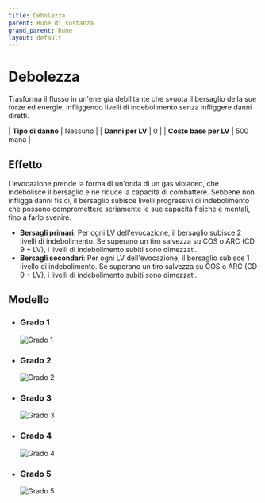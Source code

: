 ```yaml
---
title: Debolezza
parent: Rune di sostanza
grand_parent: Rune
layout: default
---
```


# **Debolezza**

Trasforma il flusso in un'energia debilitante che svuota il bersaglio della sue forze ed energie, infliggendo livelli di indebolimento senza infliggere danni diretti.

| **Tipo di danno**      | Nessuno                                   |
| **Danni per LV**       | 0                                         |
| **Costo base per LV**  | 500 mana                                  |

## Effetto
L'evocazione prende la forma di un'onda di un gas violaceo, che indebolisce il bersaglio e ne riduce la capacità di combattere. Sebbene non infligga danni fisici, il bersaglio subisce livelli progressivi di indebolimento che possono compromettere seriamente le sue capacità fisiche e mentali, fino a farlo svenire.
- **Bersagli primari**: Per ogni LV dell'evocazione, il bersaglio subisce 2 livelli di indebolimento. Se superano un tiro salvezza su COS o ARC (CD 9 + LV), i livelli di indebolimento subiti sono dimezzati.
- **Bersagli secondari**: Per ogni LV dell'evocazione, il bersaglio subisce 1 livello di indebolimento. Se superano un tiro salvezza su COS o ARC (CD 9 + LV), i livelli di indebolimento subiti sono dimezzati.

## Modello
- ### Grado 1<br>
  ![Grado 1](1.png "Grado 1")
- ### Grado 2<br>
  ![Grado 2](2.png "Grado 2")
- ### Grado 3<br>
  ![Grado 3](3.png "Grado 3")
- ### Grado 4<br>
  ![Grado 4](4.png "Grado 4")
- ### Grado 5<br>
  ![Grado 5](5.png "Grado 5")
